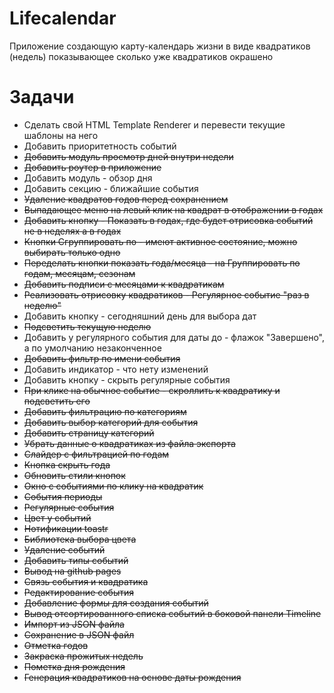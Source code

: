 # Lifecalendar

Приложение создающую карту-календарь жизни в виде квадратиков (недель)
показывающее сколько уже квадратиков окрашено


# Задачи

- Сделать свой HTML Template Renderer и перевести текущие шаблоны на него
- Добавить приоритетность событий
- ~~Добавить модуль просмотр дней внутри недели~~
- ~~Добавить роутер в приложение~~
- Добавить модуль - обзор дня
- Добавить секцию - ближайшие события
- ~~Удаление квадратов годов перед сохранением~~
- ~~Выпадающее меню на левый клик на квадрат в отображении в годах~~
- ~~Добавить кнопку - Показать в годах, где будет отрисовка событий не в неделях а в годах~~
- ~~Кнопки Сгруппировать по - имеют активное состояние, можно выбирать только одно~~
- ~~Переделать кнопки показать года/месяца - на Группировать по годам, месяцам, сезонам~~
- ~~Добавить подписи с месяцами к квадратикам~~
- ~~Реализовать отрисовку квадратиков - Регулярное событие "раз в неделю"~~
- Добавить кнопку - сегодняшний день для выбора дат
- ~~Подсветить текущую неделю~~
- Добавить у регулярного события для даты до - флажок "Завершено", а по умолчанию незаконченное
- ~~Добавить фильтр по имени события~~
- Добавить индикатор - что нету изменений
- Добавить кнопку - скрыть регулярные события
- ~~При клике на обычное событие - скроллить к квадратику и подсветить его~~
- ~~Добавить фильтрацию по категориям~~
- ~~Добавить выбор категорий для события~~
- ~~Добавить страницу категорий~~
- ~~Убрать данные о квадратиках из файла экспорта~~
- ~~Слайдер с фильтрацией по годам~~
- ~~Кнопка скрыть года~~
- ~~Обновить стили кнопок~~
- ~~Окно с событиями по клику на квадратик~~
- ~~События периоды~~
- ~~Регулярные события~~
- ~~Цвет у событий~~
- ~~Нотификации toastr~~
- ~~Библиотека выбора цвета~~
- ~~Удаление событий~~
- ~~Добавить типы событий~~
- ~~Вывод на github pages~~
- ~~Связь события и квадратика~~
- ~~Редактирование события~~
- ~~Добавление формы для создания событий~~
- ~~Вывод отсортированного списка событий в боковой панели Timeline~~
- ~~Импорт из JSON файла~~
- ~~Сохранение в JSON файл~~
- ~~Отметка годов~~
- ~~Закраска прожитых недель~~
- ~~Пометка дня рождения~~
- ~~Генерация квадратиков на основе даты рождения~~
